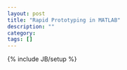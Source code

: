 ```yaml
---
layout: post
title: "Rapid Prototyping in MATLAB"
description: ""
category: 
tags: []
---
```

{% include JB/setup %}
